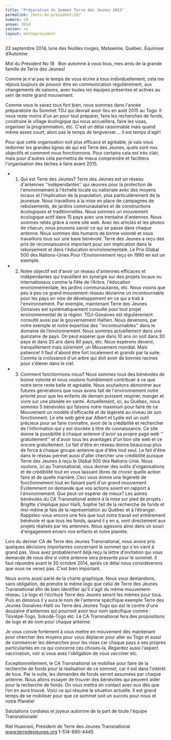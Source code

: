 ```yaml
---
title: "Préparation du Sommet Terre des Jeunes 2015"
permalink: /mots-du-president/18/
numero: 18
annee: 2014
saison: xx
layout: motdupresident
---
```

22 septembre 2014, lune des feuilles rouges, Matawinie, Québec.
Équinoxe d’Automne

Mot du Président No 18
 
Bon automne à vous tous, mes amis de la grande famille de Terre des Jeunes!

Comme je n'ai pas le temps de vous écrire à tous individuellement, cela me réjouis toujours de pouvoir être en communication régulièrement, aux changements de saisons, avec toutes les équipes présentes et actives au sein de notre grand mouvement.

Comme vous le savez tous fort bien, nous sommes dans l'année préparatoire du Sommet TDJ qui devrait avoir lieu en août 2015 au Togo. Il nous reste moins d'un an pour tout préparer, faire les recherches de fonds, construire le village écologique qui nous accueillera, faire les visas, organiser la programmation, etc. C'est un délai raisonnable mais quand même assez court, alors pas le temps de tergiverser.... il est temps d'agir!

Pour que cette organisation soit plus efficace et agréable, je vais vous redonner les grandes lignes de qui est Terre des Jeunes, quels sont nos objectifs et comment nous fonctionnons. Pour certains cela est très clair, mais pour d'autres cela permettra de mieux comprendre et facilitera l'organisation des tâches à faire avant 2015.

* 1) Qui est Terre des Jeunes? Terre des Jeunes est un réseau d'antennes ''indépendantes'' qui œuvres pour la protection de l'environnement à l'échelle locale ou nationale avec des moyens locaux et l'implication de la population, plus particulièrement de la jeunesse. Nous travaillons à la mise en place de campagnes de reboisements, de jardins communautaires et de constructions écologiques et traditionnelles. Nous sommes un mouvement écologique actif dans 15 pays avec une trentaine d'antennes. Nous sommes reliés grâce à notre site web. Avec les articles et les photos de chacun, nous pouvons savoir ce qui se passe dans chaque antenne. Nous sommes des humains de bonne volonté et nous travaillons tous sur une base bénévole. Terre des Jeunes a reçu des prix de reconnaissance important pour son implication dans le reboisement et dans l'éducation environnementale. Le Prix Global 500 des Nations-Unies Pour l'Environnement reçu en 1990 en est un exemple.
* 2) Notre objectif est d'avoir un réseau d'antennes efficaces et indépendantes qui travaillent en synergie sur des projets locaux ou internationaux comme la Fête de l'Arbre, l'éducation environnementale, les jardins communautaires, etc. Nous visons que peu à peu ce grand mouvement-réseau devienne un incontournable pour les pays en voie de développement en ce qui a trait à l'environnement. Par exemple, maintenant Terre des Jeunes Gonaives est systématiquement consulté pour tout projet environnemental de la région. TDJ-Gonaives est régulièrement consulté aussi par le gouvernement Haïtien. Nous devenons, par notre exemple et notre expertise des ''incontournables'' dans le domaine de l’environnement. Nous sommes actuellement dans une quinzaine de pays. On peut espérer que dans 10 ans on soit dans 30 pays et dans 20 ans dans 60 pays, etc. Nous espérons devenir, tranquillement mais sûrement, un Mouvement mondial. Mais patience! Il faut d'abord être fort localement et grandir par la suite. Comme la croissance d'un arbre qui doit avoir de bonnes racines pour s'élever dans le ciel.
* 3) Comment fonctionnons-nous? Nous sommes tous des bénévoles de bonne volonté et nous voulons humblement contribuer à ce que notre terre reste belle et agréable. Nous souhaitons démontrer aux futures générations que nous avons fait de l'environnement notre priorité pour que les enfants de demain puissent respirer, manger et vivre sur une planète en santé. Actuellement, ici, au Québec, nous sommes 5 bénévoles qui faisons notre maximum pour faire de ce Mouvement un modèle d'efficacité et de légèreté au niveau de son fonctionnent. Le site web géré par Albert et Lydie est un outil précieux pour se faire connaître, avoir de la crédibilité et rechercher de l'information qui y est stockée à titre de connaissance. Ce site donne la possibilité à chaque antenne d'avoir sa propre page web '' gratuitement'' et d'avoir tous les avantages d'un bon site web et ce encore gratuitement. Le fait d'être en réseau donne beaucoup plus de force à chaque groupe-antenne que d'être tout seul. Le fait d'être dans le réseau permet aussi d'aller chercher une crédibilité puisque Terre des Jeunes à reçu le Global 500 des Nations-Unie. Nous voulons, ici au Transnational, vous donner des outils d'organisations et de crédibilité tout en vous laissant libres de choisir quelle action faire et de quelle manière. Ceci vous donne une légèreté de fonctionnement tout en faisant parti d'un grand mouvement. Évidemment on demande que vos actions soient en rapport à l'environnement. Que peut-on espérer de mieux? Les autres bénévoles du CA Transnational aident à la mise sur pied de projets : Brigitte s’implique pour Haïti, Sophie fait de la recherche de fonds et moi-même je fais de la représentation au Québec et à l’étranger. Rappelez-vous encore une fois que tout notre travail est entièrement bénévole et que tous les fonds, quand il y en a, vont directement aux projets réalisés par les antennes. Nous agissons ainsi dans un souci d'engagement envers nos enfants et notre planète.

Lors du dernier CA de Terre des Jeunes Transnational, nous avons pris quelques décisions importantes concernant le sommet qui s'en vient à grand pas. Vous avez probablement déjà reçu la lettre d'invitation qui vous demande de nous dire si votre antenne sera présente pour le sommet. Il faut répondre avant le 30 octobre 2014, après ce délai nous considérerons que vous ne venez pas. C'est bien important.

Nous avons aussi parlé de la charte graphique. Nous vous demandons, sans obligation, de prendre le même logo que celui de Terre des Jeunes Transnational afin de bien identifier qu'il s'agit du même mouvement-réseau. Le logo et l'écriture Terre des Jeunes seront les mêmes pour tous. Puis en dessous il y aura le nom de l'antenne spécifique exemple Terre des Jeunes Gonaîves-Haïti ou Terre des Jeunes Togo qui est le centre d'une douzaine d'antennes qui pourront avoir leur nom spécifique comme : Tsiviépé-Togo, Sokodé-Togo etc. Le CA Transnational fera des propositions de logo et de nom pour chaque antenne.

Je vous convie fortement à vous mettre en mouvement dès maintenant pour chercher des moyens pour vous déplacer pour aller au Togo et aussi de commencer les démarches pour les visas car chaque pays à ses propres particularités en ce qui concerne ces choses-la. Regardez aussi l'aspect vaccination, voir si vous avez l'obligation de vous vacciner etc.

Exceptionnellement, le CA Transnational se mobilise pour faire de la recherche de fonds pour la réalisation de ce sommet, car il est dans l'intérêt de tous. Par la suite, les demandes de fonds seront assumées par chaque antenne. Nous allons essayer de trouver des bénévoles qui peuvent aider pour la recherche de fonds. On vous mettra en contact avec eux dès que l’on en aura trouvé. Voici ce qui résume la situation actuelle. Il est grand temps de se mobiliser pour que ce sommet soit un succès pour nous et notre Planète!

Salutations cordiales et joyeux automne de la part de toute l'équipe Transnationale!

Riel Huaorani,
Président de Terre des Jeunes Transnational
www.terredesjeunes.org 1-514-890-4445

